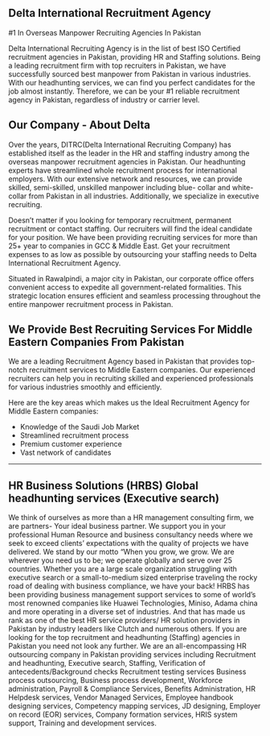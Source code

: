 ## Delta International Recruitment Agency

#1 In Overseas Manpower Recruiting Agencies In Pakistan

Delta International Recruiting Agency is in the list of best ISO Certified recruitment agencies in Pakistan, providing HR and Staffing solutions. Being a leading recruitment firm with top recruiters in Pakistan, we have successfully sourced best manpower from Pakistan in various industries. With our headhunting services, we can find you perfect candidates for the job almost instantly. Therefore, we can be your #1 reliable recruitment agency in Pakistan, regardless of industry or carrier level.

## Our Company - About Delta

Over the years, DITRC(Delta International Recruiting Company) has established itself as the leader in the HR and staffing industry among the overseas manpower recruitment agencies in Pakistan. Our headhunting experts have streamlined whole recruitment process for international employers. With our extensive network and resources, we can provide skilled, semi-skilled, unskilled manpower including blue- collar and white-collar from Pakistan in all industries. Additionally, we specialize in executive recruiting.

Doesn’t matter if you looking for temporary recruitment, permanent recruitment or contact staffing. Our recruiters will find the ideal candidate for your position. We have been providing recruiting services for more than 25+ year to companies in GCC & Middle East. Get your recruitment expenses to as low as possible by outsourcing your staffing needs to Delta International Recruitment Agency.

Situated in Rawalpindi, a major city in Pakistan, our corporate office offers convenient access to expedite all government-related formalities. This strategic location ensures efficient and seamless processing throughout the entire manpower recruitment process in Pakistan.

## We Provide Best Recruiting Services For Middle Eastern Companies From Pakistan

We are a leading Recruitment Agency based in Pakistan that provides top-notch recruitment services to Middle Eastern companies. Our experienced recruiters can help you in recruiting skilled and experienced professionals for various industries smoothly and efficiently.

Here are the key areas which makes us the Ideal Recruitment Agency for Middle Eastern companies:

- Knowledge of the Saudi Job Market
- Streamlined recruitment process
- Premium customer experience
- Vast network of candidates

---

## HR Business Solutions (HRBS) Global headhunting services (Executive search)

We think of ourselves as more than a HR management consulting firm, we are partners- Your ideal business partner. We support you in your professional Human Resource and business consultancy needs where we seek to exceed clients’ expectations with the quality of projects we have delivered. We stand by our motto “When you grow, we grow. We are wherever you need us to be; we operate globally and serve over 25 countries. Whether you are a large scale organization struggling with executive search or a small-to-medium sized enterprise traveling the rocky road of dealing with business compliance, we have your back! HRBS has been providing business management support services to some of world’s most renowned companies like Huawei Technologies, Miniso, Adama china and more operating in a diverse set of industries. And that has made us rank as one of the best HR service providers/ HR solution providers in Pakistan by industry leaders like Clutch and numerous others. If you are looking for the top recruitment and headhunting (Staffing) agencies in Pakistan you need not look any further. We are an all-encompassing HR outsourcing company in Pakistan providing services including Recruitment and headhunting, Executive search, Staffing, Verification of antecedents/Background checks Recruitment testing services Business process outsourcing, Business process development, Workforce administration, Payroll & Compliance Services, Benefits Administration, HR Helpdesk services, Vendor Managed Services, Employee handbook designing services, Competency mapping services, JD designing, Employer on record (EOR) services, Company formation services, HRIS system support, Training and development services.
